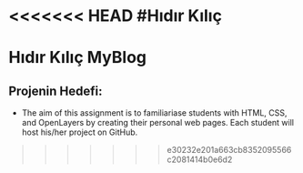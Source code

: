 <<<<<<< HEAD
#Hıdır Kılıç
=======
# Hıdır Kılıç MyBlog

## Projenin Hedefi:
* The aim of this assignment is to familiariase students with HTML, CSS, and
OpenLayers by creating their personal web pages. Each student will host his/her project
on GitHub.


>>>>>>> e30232e201a663cb8352095566c2081414b0e6d2
